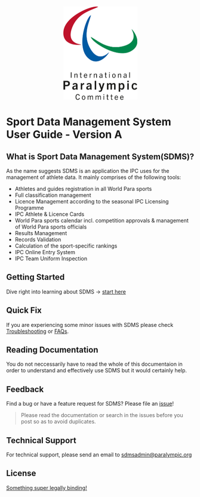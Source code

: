 <p align="center">
  <a href="https://paralympics.github.io/sdms-user-guide">
    <img class="no-border" src="img/ipc_logo_500.jpg" height="250px" alt="International Paralympic Committee Logo">
  </a>
</p>

# Sport Data Management System User Guide - Version A

## What is Sport Data Management System(SDMS)?
As the name suggests SDMS is an application the IPC uses for the management of athlete data. It mainly comprises of the following tools:
- Athletes and guides registration in all World Para sports
- Full classification management
- Licence Management according to the seasonal IPC Licensing Programme
- IPC Athlete & Licence Cards
- World Para sports calendar incl. competition approvals & management of World Para sports officials
- Results Management
- Records Validation
- Calculation of the sport-specific rankings
- IPC Online Entry System
- IPC Team Uniform Inspection

## Getting Started
Dive right into learning about SDMS -> [start here](layout-and-functionalities/access) 

## Quick Fix

If you are experiencing some minor issues with SDMS please check [Troubleshooting]() or [FAQs]().

## Reading Documentation

You do not neccessarily have to read the whole of this documentaion in order to understand and effectively use SDMS but it would certainly help.

## Feedback

Find a bug or have a feature request for SDMS? Please file an <a href="https://github.com/paralympics/sdms-user-guide/issues" targe="_blank">issue</a>!

> Please read the documentation or search in the issues before you post so as to avoid duplicates.

## Technical Support

For technical support, please send an email to [sdmsadmin@paralympic.org](mailto:sdmsadmin@paralympic.org)

## License

[Something super legally binding!]()

<!-- TODO: Switch the document structure of the guide
1. Put document-history into the introduction folder
2. make the README.md file the first page
3. add more information to the repository's README file
4. install ImgBot to compress the images in the repo
-->
